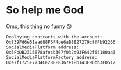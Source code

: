 # So help me God

Omo, this thing no funny 😰

```shell
Deploying contracts with the account: 0xf39Fd6e51aad88F6F4ce6aB8827279cffFb92266
SocialMediaPlatform address: 0x5FbDB2315678afecb367f032d93F642f64180aa3
SocialMediaPlatformFactory address: 0xe7f1725E7734CE288F8367e1Bb143E90bb3F0512
```
